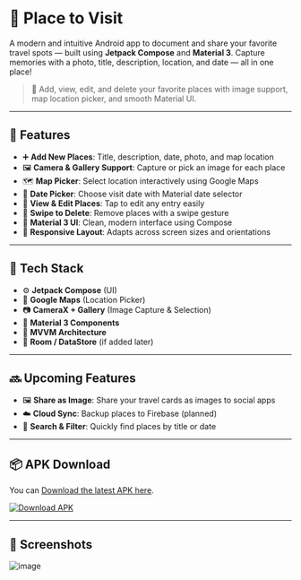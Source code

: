 # 📍 Place to Visit

A modern and intuitive Android app to document and share your favorite travel spots — built using **Jetpack Compose** and **Material 3**. Capture memories with a photo, title, description, location, and date — all in one place!

> 🧭 Add, view, edit, and delete your favorite places with image support, map location picker, and smooth Material UI.

---

## 🌟 Features

- ➕ **Add New Places**: Title, description, date, photo, and map location
- 🖼️ **Camera & Gallery Support**: Capture or pick an image for each place
- 🗺️ **Map Picker**: Select location interactively using Google Maps
- 📅 **Date Picker**: Choose visit date with Material date selector
- 📂 **View & Edit Places**: Tap to edit any entry easily
- 🧹 **Swipe to Delete**: Remove places with a swipe gesture
- 🎨 **Material 3 UI**: Clean, modern interface using Compose
- 📱 **Responsive Layout**: Adapts across screen sizes and orientations

---

## 🧰 Tech Stack

- ⚙️ **Jetpack Compose** (UI)
- 🧭 **Google Maps** (Location Picker)
- 📷 **CameraX + Gallery** (Image Capture & Selection)
- 🧾 **Material 3 Components**
- 🧠 **MVVM Architecture**
- 💾 **Room / DataStore** (if added later)

---

## 🔜 Upcoming Features

- 🖼️ **Share as Image**: Share your travel cards as images to social apps
- ☁️ **Cloud Sync**: Backup places to Firebase (planned)
- 🔎 **Search & Filter**: Quickly find places by title or date

---

## 📦 APK Download

You can [Download the latest APK here](https://github.com/YourUsername/PlaceToVisit/releases/latest).

[![Download APK](https://img.shields.io/badge/Download-PlaceToVisit-blue)](https://github.com/YourUsername/PlaceToVisit/releases/latest)

---

## 📸 Screenshots

![image](https://github.com/user-attachments/assets/ad04ccb7-1ac2-442d-8592-32fe879db46a)



